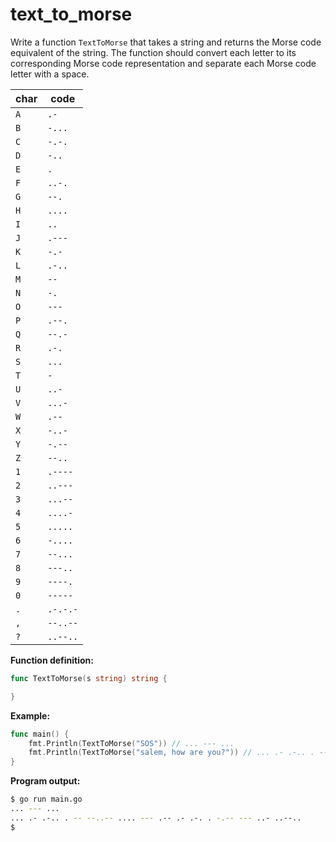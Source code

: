# text_to_morse


Write a function `TextToMorse` that takes a string and returns the Morse code equivalent of the string. The function should convert each letter to its corresponding Morse code representation and separate each Morse code letter with a space.

| char | code     |
| ---- | -------- |
| `A`  | `.-`     |
| `B`  | `-...`   |
| `C`  | `-.-.`   |
| `D`  | `-..`    |
| `E`  | `.`      |
| `F`  | `..-.`   |
| `G`  | `--.`    |
| `H`  | `....`   |
| `I`  | `..`     |
| `J`  | `.---`   |
| `K`  | `-.-`    |
| `L`  | `.-..`   |
| `M`  | `--`     |
| `N`  | `-.`     |
| `O`  | `---`    |
| `P`  | `.--.`   |
| `Q`  | `--.-`   |
| `R`  | `.-.`    |
| `S`  | `...`    |
| `T`  | `-`      |
| `U`  | `..-`    |
| `V`  | `...-`   |
| `W`  | `.--`    |
| `X`  | `-..-`   |
| `Y`  | `-.--`   |
| `Z`  | `--..`   |
| `1`  | `.----`  |
| `2`  | `..---`  |
| `3`  | `...--`  |
| `4`  | `....-`  |
| `5`  | `.....`  |
| `6`  | `-....`  |
| `7`  | `--...`  |
| `8`  | `---..`  |
| `9`  | `----.`  |
| `0`  | `-----`  |
| `.`  | `.-.-.-` |
| `,`  | `--..--` |
| `?`  | `..--..` |

**Function definition:**

```go
func TextToMorse(s string) string {

}
```

**Example:**

```go
func main() {
    fmt.Println(TextToMorse("SOS")) // ... --- ...
    fmt.Println(TextToMorse("salem, how are you?")) // ... .- .-.. . -- --..-- .... --- .-- .- .-. . -.-- --- ..- ..--..
}
```

**Program output:**

```sh
$ go run main.go
... --- ...
... .- .-.. . -- --..-- .... --- .-- .- .-. . -.-- --- ..- ..--..
$
```
